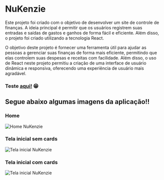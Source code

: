 # NuKenzie


Este projeto foi criado com o objetivo de desenvolver um site de controle de finanças. A ideia principal é permitir que os usuários registrem suas entradas e saídas de gastos e ganhos de forma fácil e eficiente. Além disso, o projeto foi criado utilizando a tecnologia React.

O objetivo deste projeto é fornecer uma ferramenta útil para ajudar as pessoas a gerenciar suas finanças de forma mais eficiente, permitindo que elas controlem suas despesas e receitas com facilidade. Além disso, o uso de React neste projeto permitiu a criação de uma interface de usuário dinâmica e responsiva, oferecendo uma experiência de usuário mais agradável.

### Teste <a href="https://react-entrega-s1-template-nu-kenzie-sales-gb.vercel.app/">aqui!</a> 😁


## Segue abaixo algumas imagens da aplicação!!

### Home
<img src="https://res.cloudinary.com/dhavjx2gp/image/upload/v1682014513/NuKenzie_rfpmhl.png" alt="Home NuKenzie">

### Tela inicial sem cards
<img src="https://res.cloudinary.com/dhavjx2gp/image/upload/v1682014514/NuKenzie-No-Card_cofmja.png" alt="Tela inicial NuKenzie">

### Tela inicial com cards
<img src="https://res.cloudinary.com/dhavjx2gp/image/upload/v1682014514/NuKenzie-Cards_yobjdn.png" alt="Tela inicial NuKenzie">
